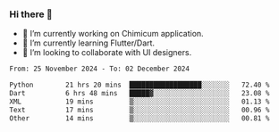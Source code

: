 ### Hi there 👋

<!--
**devcat37/devcat37** is a ✨ _special_ ✨ repository because its `README.md` (this file) appears on your GitHub profile.-->


- 🔭 I’m currently working on Chimicum application.
- 🌱 I’m currently learning Flutter/Dart.
- 👯 I’m looking to collaborate with UI designers.
<!-- - 🤔 I’m looking for help with ... -->

<!--START_SECTION:waka-->

```txt
From: 25 November 2024 - To: 02 December 2024

Python        21 hrs 20 mins  ██████████████████░░░░░░░   72.40 %
Dart          6 hrs 48 mins   █████▓░░░░░░░░░░░░░░░░░░░   23.08 %
XML           19 mins         ▒░░░░░░░░░░░░░░░░░░░░░░░░   01.13 %
Text          17 mins         ▒░░░░░░░░░░░░░░░░░░░░░░░░   00.96 %
Other         14 mins         ▒░░░░░░░░░░░░░░░░░░░░░░░░   00.81 %
```

<!--END_SECTION:waka-->
